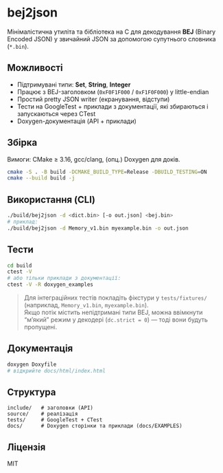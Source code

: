 # bej2json

Мінімалістична утиліта та бібліотека на C для декодування **BEJ** (Binary Encoded JSON) у звичайний JSON за допомогою супутнього словника (`*.bin`).

## Можливості
- Підтримувані типи: **Set**, **String**, **Integer**
- Працює з BEJ-заголовком (`0xF0F1F000` / `0xF1F0F000`) у little-endian
- Простий pretty JSON writer (екранування, відступи)
- Тести на GoogleTest + приклади з документації, які збираються і запускаються через CTest
- Doxygen-документація (API + приклади)

## Збірка
Вимоги: CMake ≥ 3.16, gcc/clang, (опц.) Doxygen для доків.
```bash
cmake -S . -B build -DCMAKE_BUILD_TYPE=Release -DBUILD_TESTING=ON
cmake --build build -j
```

## Використання (CLI)
```bash
./build/bej2json -d <dict.bin> [-o out.json] <bej.bin>
# приклад:
./build/bej2json -d Memory_v1.bin myexample.bin -o out.json
```

## Тести
```bash
cd build
ctest -V
# або тільки приклади з документації:
ctest -V -R doxygen_examples
```

> Для інтеграційних тестів покладіть фікстури у `tests/fixtures/` (наприклад, `Memory_v1.bin`, `myexample.bin`).  
> Якщо потік містить непідтримані типи BEJ, можна ввімкнути “м’який” режим у декодері (`dc.strict = 0`) — тоді вони будуть пропущені.

## Документація
```bash
doxygen Doxyfile
# відкрийте docs/html/index.html
```

## Структура
```
include/   # заголовки (API)
source/    # реалізація
tests/     # GoogleTest + CTest
docs/      # Doxygen сторінки та приклади (docs/EXAMPLES)
```

## Ліцензія
MIT 
